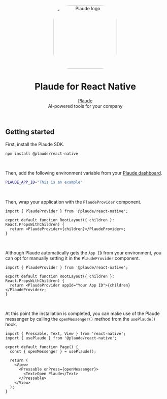 <p align="center">
  <img src="https://plaudeai.com/apple-touch-icon.png" width="200px" align="center" alt="Plaude logo" style="border-radius:25%"/>
  <h1 align="center">Plaude for React Native</h1>
   <p align="center">
    <a href="https://plaudeai.com">Plaude</a>
    <br/>
    AI-powered tools for your company
  </p>
</p>
<br>

## Getting started

First, install the Plaude SDK.

```
npm install @plaude/react-native
```

<br/>

Then, add the following environment variable from your [Plaude dashboard](https://plaudeai.com/sign-in).

```sh
PLAUDE_APP_ID="This is an example"
```

<br/>

Then, wrap your application with the `PlaudeProvider` component.

```tsx
import { PlaudeProvider } from '@plaude/react-native';

export default function RootLayout({ children }: React.PropsWithChildren) {
  return <PlaudeProvider>{children}</PlaudeProvider>;
}
```

<br/>

Although Plaude automatically gets the `App ID` from your environment, you can opt for manually setting it in the `PlaudeProvider` component.

```tsx
import { PlaudeProvider } from '@plaude/react-native';

export default function RootLayout({ children }: React.PropsWithChildren) {
  return <PlaudeProvider appId="Your App ID">{children}</PlaudeProvider>;
}
```

<br/>

At this point the installation is completed, you can make use of the Plaude messenger by calling the `openMessenger()` method from the `usePlaude()` hook.

```tsx
import { Pressable, Text, View } from 'react-native';
import { usePlaude } from '@plaude/react-native';

export default function Page() {
  const { openMessenger } = usePlaude();

  return (
    <View>
      <Pressable onPress={openMessenger}>
        <Text>Open Plaude</Text>
      </Pressable>
    </View>
  );
}
```
